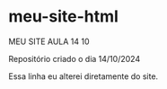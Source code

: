 # meu-site-html
 MEU SITE AULA 14 10

 Repositório criado o dia 14/10/2024

 Essa linha eu alterei diretamente do site.
